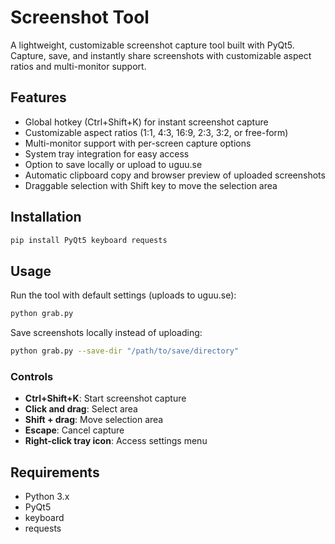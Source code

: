 # Screenshot Tool

A lightweight, customizable screenshot capture tool built with PyQt5. Capture, save, and instantly share screenshots with customizable aspect ratios and multi-monitor support.

## Features

- Global hotkey (Ctrl+Shift+K) for instant screenshot capture
- Customizable aspect ratios (1:1, 4:3, 16:9, 2:3, 3:2, or free-form)
- Multi-monitor support with per-screen capture options
- System tray integration for easy access
- Option to save locally or upload to uguu.se
- Automatic clipboard copy and browser preview of uploaded screenshots
- Draggable selection with Shift key to move the selection area

## Installation

```bash
pip install PyQt5 keyboard requests
```

## Usage

Run the tool with default settings (uploads to uguu.se):
```bash
python grab.py
```

Save screenshots locally instead of uploading:
```bash
python grab.py --save-dir "/path/to/save/directory"
```

### Controls

- **Ctrl+Shift+K**: Start screenshot capture
- **Click and drag**: Select area
- **Shift + drag**: Move selection area
- **Escape**: Cancel capture
- **Right-click tray icon**: Access settings menu

## Requirements

- Python 3.x
- PyQt5
- keyboard
- requests
